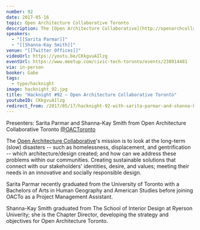 ```yaml
---
number: 92
date: 2017-05-16
topic: Open Architecture Collaborative Toronto
description: The [Open Architecture Collaborative](http://openarchcollab.org)'s mission is to look at the long-term (slow) disasters -- such as homelessness, displacement, and gentrification -- which architecture/design created; and how can we address these problems within our communities. Creating sustainable solutions that connect with our stakeholders' identities, desire, and values; meeting their needs in an innovative and socially responsible design.
speakers:
  - "[[Sarita Parmar]]"
  - "[[Shanna-Kay Smith]]"
venue: "[[Twitter Offices]]"
videoUrl: https://youtu.be/CKkgvuAIlzg
eventUrl: https://www.meetup.com/civic-tech-toronto/events/238914481
via: in-person
booker: Gabe
tags:
  - type/hacknight
image: hacknight_92.jpg
title: "Hacknight #92 – Open Architecture Collaborative Toronto"
youtubeID: CKkgvuAIlzg
redirect_from: /2017/05/17/hacknight-92-with-sarita-parmar-and-shanna-kay-smith/
---
```


Presenters: Sarita Parmar and Shanna-Kay Smith from Open Architecture Collaborative Toronto [@OACToronto](https://twitter.com/OACToronto)

The [Open Architecture Collaborative](http://openarchcollab.org)'s mission is to look at the long-term (slow) disasters -- such as homelessness, displacement, and gentrification -- which architecture/design created; and how can we address these problems within our communities. Creating sustainable solutions that connect with our stakeholders' identities, desire, and values; meeting their needs in an innovative and socially responsible design.

Sarita Parmar recently graduated from the University of Toronto with a Bachelors of Arts in Human Geography and American Studies before joining OACTo as a Project Management Assistant.

Shanna-Kay Smith graduated from The School of Interior Design at Ryerson Univerity; she is the Chapter Director, developing the strategy and objectives for Open Architecture Toronto.